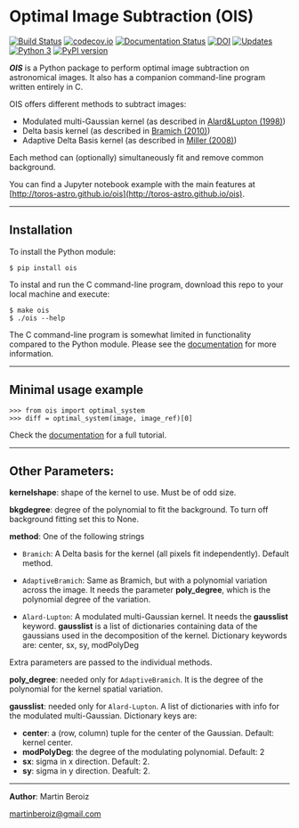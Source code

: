 # Optimal Image Subtraction (OIS)

[![Build Status](https://travis-ci.org/toros-astro/ois.svg?branch=master)](https://travis-ci.org/github/toros-astro/ois?branch=master)
[![codecov.io](https://codecov.io/github/toros-astro/ois/coverage.svg?branch=master)](https://codecov.io/github/toros-astro/ois?branch=master)
[![Documentation Status](https://readthedocs.org/projects/optimal-image-subtraction/badge/?version=latest)](http://optimal-image-subtraction.readthedocs.io/en/latest/?badge=latest)
[![DOI](https://zenodo.org/badge/49916188.svg)](https://zenodo.org/badge/latestdoi/49916188)
[![Updates](https://pyup.io/repos/github/toros-astro/ois/shield.svg)](https://pyup.io/repos/github/toros-astro/ois/)
[![Python 3](https://pyup.io/repos/github/toros-astro/ois/python-3-shield.svg)](https://pyup.io/repos/github/toros-astro/ois/)
[![PyPI version](https://badge.fury.io/py/ois.svg)](https://badge.fury.io/py/ois)

***OIS*** is a Python package to perform optimal image subtraction on astronomical images.
It also has a companion command-line program written entirely in C.

OIS offers different methods to subtract images:

 * Modulated multi-Gaussian kernel (as described in [Alard&Lupton (1998)][1])
 * Delta basis kernel (as described in [Bramich (2010)][2])
 * Adaptive Delta Basis kernel (as described in [Miller (2008)][3])

Each method can (optionally) simultaneously fit and remove common background.

You can find a Jupyter notebook example with the main features at [http://toros-astro.github.io/ois](http://toros-astro.github.io/ois).

***

## Installation

To install the Python module:

    $ pip install ois

To instal and run the C command-line program, download this repo to your local machine and execute:

    $ make ois
    $ ./ois --help

The C command-line program is somewhat limited in functionality compared to the Python module.
Please see the [documentation](http://optimal-image-subtraction.readthedocs.io) for more information.

***

## Minimal usage example

    >>> from ois import optimal_system
    >>> diff = optimal_system(image, image_ref)[0]

Check the [documentation](http://optimal-image-subtraction.readthedocs.io) for a full tutorial.

***

## Other Parameters:

**kernelshape**: shape of the kernel to use. Must be of odd size.

**bkgdegree**: degree of the polynomial to fit the background.
    To turn off background fitting set this to None.

**method**: One of the following strings

  * `Bramich`: A Delta basis for the kernel (all pixels fit
      independently). Default method.

 * `AdaptiveBramich`: Same as Bramich, but with a polynomial variation across the image. It needs the parameter **poly_degree**, which is the polynomial degree of the variation.

  * `Alard-Lupton`: A modulated multi-Gaussian kernel.
      It needs the **gausslist** keyword. **gausslist** is a list of dictionaries containing data of the gaussians used in the decomposition of the kernel. Dictionary keywords are: center, sx, sy, modPolyDeg

Extra parameters are passed to the individual methods.

**poly_degree**: needed only for `AdaptiveBramich`. It is the degree
    of the polynomial for the kernel spatial variation.

**gausslist**: needed only for `Alard-Lupton`. A list of dictionaries with info for the modulated multi-Gaussian. Dictionary keys are:

* **center**: a (row, column) tuple for the center of the Gaussian. Default: kernel center.
* **modPolyDeg**: the degree of the modulating polynomial. Default: 2
* **sx**: sigma in x direction. Default: 2.
* **sy**: sigma in y direction. Deafult: 2.

***

**Author**: Martin Beroiz

<martinberoiz@gmail.com>

[1]: http://arxiv.org/abs/astro-ph/9712287 "A method for optimal image subtraction"
[2]: http://arxiv.org/abs/0802.1273 "A New Algorithm For Difference Image Analysis"
[3]: https://iopscience.iop.org/article/10.1086/588258 "Optimal Image Subtraction Method: Summary Derivations, Applications, and Publicly Shared Application Using IDL"
